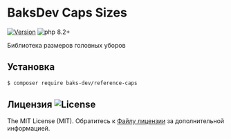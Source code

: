 # BaksDev Caps Sizes

[![Version](https://img.shields.io/badge/version-7.0.4-blue)](https://github.com/baks-dev/reference-caps/releases)
![php 8.2+](https://img.shields.io/badge/php-min%208.1-red.svg)



Библиотека размеров головных уборов

## Установка

``` bash
$ composer require baks-dev/reference-caps
```

## Лицензия ![License](https://img.shields.io/badge/MIT-green)

The MIT License (MIT). Обратитесь к [Файлу лицензии](LICENSE.md) за дополнительной информацией.

